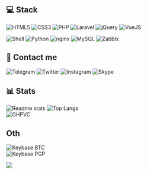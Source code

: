 ## 💻 Stack
![HTML5](https://img.shields.io/badge/html5%20-%23E34F26.svg?&style=for-the-badge&logo=html5&logoColor=white) 
![CSS3](https://img.shields.io/badge/css3%20-%231572B6.svg?&style=for-the-badge&logo=css3&logoColor=white) 
![PHP](https://img.shields.io/badge/php-%23777BB4.svg?&style=for-the-badge&logo=php&logoColor=white) 
![Laravel](https://img.shields.io/badge/laravel%20-%23FF2D20.svg?&style=for-the-badge&logo=laravel&logoColor=white) 
![jQuery](https://img.shields.io/badge/jquery%20-%230769AD.svg?&style=for-the-badge&logo=jquery&logoColor=white) 
![VueJS](https://img.shields.io/badge/vuejs%20-%2335495e.svg?&style=for-the-badge&logo=vue.js&logoColor=%234FC08D)

![Shell](https://img.shields.io/badge/shell_script%20-%23121011.svg?&style=for-the-badge&logo=gnu-bash&logoColor=white) 
![Python](https://img.shields.io/badge/python%20-%2314354C.svg?&style=for-the-badge&logo=python&logoColor=white) 
![nginx](https://img.shields.io/badge/nginx%20-%23009639.svg?&style=for-the-badge&logo=nginx&logoColor=white) 
![MySQL](https://img.shields.io/badge/mysql-%2300f.svg?&style=for-the-badge&logo=mysql&logoColor=white)
![Zabbix](https://img.shields.io/badge/zabbix-%23D40000.svg?&style=for-the-badge&logo=zabbix&logoColor=%23D40000)

<!--
![Docker](https://img.shields.io/badge/docker%20-%230db7ed.svg?&style=for-the-badge&logo=docker&logoColor=white) 
![Kubernetes](https://img.shields.io/badge/kubernetes%20-%23326ce5.svg?&style=for-the-badge&logo=kubernetes&logoColor=white)
-->


## 💭 Contact me
![Telegram](https://img.shields.io/badge/5kr1p7%20-%231DA1F2.svg?&style=for-the-badge&logo=Telegram&logoColor=white) 
![Twitter](https://img.shields.io/badge/5kr1p7%20-%231DA1F2.svg?&style=for-the-badge&logo=Twitter&logoColor=white) 
![Instagram](https://img.shields.io/badge/5kr1p7%20-%23E4405F.svg?&style=for-the-badge&logo=Instagram&logoColor=white) 
![Skype](https://img.shields.io/badge/skr1p7%20-%2300AFF0.svg?&style=for-the-badge&logo=Skype&logoColor=white)  

## 📊 Stats
![Readme stats](https://github-readme-stats.vercel.app/api?username=5kr1p7&show_icons=true&count_private=true&title_color=1565c0&icon_color=0d47a1)
![Top Langs](https://github-readme-stats.vercel.app/api/top-langs/?username=5kr1p7&layout=compact)  
![GHPVC](https://komarev.com/ghpvc/?username=5kr1p7&style=flat-square&color=blue)

## Oth
![Keybase BTC](https://img.shields.io/keybase/btc/5kr1p7?style=for-the-badge)  
![Keybase PGP](https://img.shields.io/keybase/pgp/5kr1p7?style=for-the-badge)

<img src="https://www.websitecounterfree.com/c.php?d=9&id=23926&s=1" border="0">

